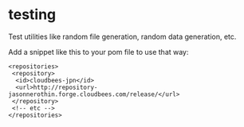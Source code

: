 testing
=======

Test utilities like random file generation, random data generation, etc.

Add a snippet like this to your pom file to use that way:

 ```
 <repositories>
  <repository>
   <id>cloudbees-jpn</id>
   <url>http://repository-jasonnerothin.forge.cloudbees.com/release/</url>
  </repository>
  <!-- etc -->
</repositories>
```
